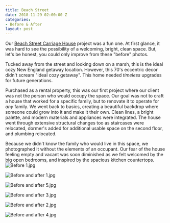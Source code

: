 ```yaml
---
title: Beach Street
date: 2018-11-29 02:00:00 Z
categories:
- Before & After
layout: post
---
```


Our [Beach Street Carriage House](http://basic-space.com/posts/beach-street.html) project was a fun one. At first glance, it was hard to see the possibility of a welcoming, bright, clean space. But, let's be honest, you could only improve from these "before" photos.

Tucked away from the street and looking down on a marsh, this is the ideal cozy New England getaway location. However, this 70's eccentric decor didn't scream "ideal cozy getaway". This home needed *timeless* upgrades for future generations.

Purchased as a rental property, this was our first project where our client was not the person who would occupy the space. Our goal was not to craft a house that worked for a specific family, but to renovate it to operate for *any* family. We went back to basics, creating a beautiful backdrop where someone could grow into it and make it their own. Clean lines, a bright palette, and modern materials and appliances were integrated. The house went through extensive structural changes too as staircases were relocated, dormer's added for additional usable space on the second floor, and plumbing relocated.

Because we didn't know the family who would live in this space, we photographed it without the elements of an occupant. Our fear of the house feeling empty and vacant was soon diminished as we felt welcomed by the big open bedrooms, and inspired by the spacious kitchen countertops.  
![Before 1.jpg](/uploads/Before%201.jpg)

![Before and after 1.jpg](/uploads/Before%20and%20after%201.jpg)

![Before and after 5.jpg](/uploads/Before%20and%20after%205.jpg)

![Before and after 3.jpg](/uploads/Before%20and%20after%203.jpg)

![Before and after 2.jpg](/uploads/Before%20and%20after%202.jpg)

![Before and after 4.jpg](/uploads/Before%20and%20after%204.jpg)